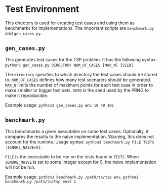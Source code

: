 # Test Environment

This directory is used for creating test cases and using them as benchmarks for implementations.
The important scripts are `benchmark.py` and `gen_cases.py`.

## `gen_cases.py`
This generates test cases for the TSP problem.
It has the following syntax: `python3 gen_cases.py DIRECTORY NUM_OF_CASES [MAX_N] [SEED]`.

The `directory` specifies to which directory the test cases should be stored to.
`NUM_OF_CASES` defines how many test scenarios should be generated.
`MAX_N` limits the number of maximum points for each test case in order to make smaller or bigger test sets.
`SEED` is the seed used by the PRNG to make it reproducible.

Example usage: `python3 gen_cases.py env 10 40 101`

## `benchmark.py`
This benchmarks a given executable on some test cases.
Optionally, it compares the results to the naive implementation.
Warning, this does not account for the runtime.
Usage syntax: `python3 benchmark.py FILE TESTS [IGNORE_NAIVE=0]`.

`FILE` is the executable to be run on the tests found in `TESTS`.
When `IGNORE_NAIVE` is set to some integer except for 0, the naive implementation will not be run.

Example usage: `python3 benchmark.py /path/to/tsp env`, `python3 benchmark.py /path/to/tsp env2 1`
